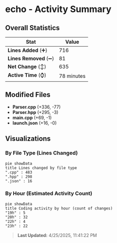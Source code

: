 # echo - Activity Summary 

## Overall Statistics

| Stat                   | Value                                                             |
| ---------------------- | ----------------------------------------------------------------- |
| **Lines Added** (➕)   | 716                                          |
| **Lines Removed** (➖) | 81                                        |
| **Net Change** (↕)    | 635                |
| **Active Time** (⌚)   | 78 minutes |


## Modified Files
- **Parser.cpp** (+336, -77)
- **Parser.hpp** (+295, -3)
- **main.cpp** (+69, -1)
- **launch.json** (+16, -0)

## Visualizations

### By File Type (Lines Changed)

```mermaid
pie showData
title Lines changed by file type
".cpp" : 483
".hpp" : 298
".json" : 16
```

### By Hour (Estimated Activity Count)

```mermaid
pie showData
title Coding activity by hour (count of changes)
"19h" : 5
"20h" : 32
"22h" : 4
"23h" : 22
```


> **Last Updated:** 4/25/2025, 11:41:22 PM